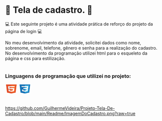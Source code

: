 # 📲 Tela de cadastro. 📲
💻 Este seguinte projeto é uma atividade prática de reforço do projeto da página de login 💻

No meu desenvolvimento da atividade, solicitei dados como nome, sobrenome, email, telefone, gênero e senha para a realização do cadastro. No desenvolvimento da programação utilizei html para o esqueleto da página e css para estilização. 

#

### Linguagens de programação que utilizei no projeto:
 <img align="center" alt="HTML" height="30" width="40" src="https://raw.githubusercontent.com/devicons/devicon/master/icons/html5/html5-original.svg"> <img align="center" alt="CSS" height="30" width="40" src="https://raw.githubusercontent.com/devicons/devicon/master/icons/css3/css3-original.svg">
 
 #

https://github.com/GuilhermeVideira/Projeto-Tela-De-Cadastro/blob/main/Readme/ImagemDoCadastro.png?raw=true
